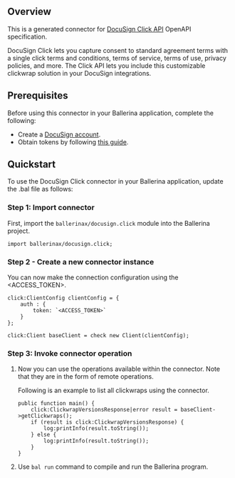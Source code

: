 ## Overview
This is a generated connector for [DocuSign Click API](https://developers.docusign.com/docs/click-api/) OpenAPI specification. 

DocuSign Click lets you capture consent to standard agreement terms with a single click terms and conditions, terms of service, terms of use, privacy policies, and more. The Click API lets you include this customizable clickwrap solution in your DocuSign integrations.

## Prerequisites

Before using this connector in your Ballerina application, complete the following:

* Create a [DocuSign account](https://www.docusign.com/).
* Obtain tokens by following [this guide](https://developers.docusign.com/docs/click-api/click101/auth/).

## Quickstart

To use the DocuSign Click connector in your Ballerina application, update the .bal file as follows:

### Step 1: Import connector
First, import the `ballerinax/docusign.click` module into the Ballerina project.
```ballerina
import ballerinax/docusign.click;
```

### Step 2 - Create a new connector instance
You can now make the connection configuration using the <ACCESS_TOKEN>.
```ballerina
click:ClientConfig clientConfig = {
    auth : {
        token: `<ACCESS_TOKEN>`
    }
};

click:Client baseClient = check new Client(clientConfig);
```

### Step 3: Invoke connector operation
1. Now you can use the operations available within the connector. Note that they are in the form of remote operations.

    Following is an example to list all clickwraps using the connector. 

    ```ballerina
    public function main() {
        click:ClickwrapVersionsResponse|error result = baseClient->getClickwraps();
        if (result is click:ClickwrapVersionsResponse) {
            log:printInfo(result.toString());
        } else {
            log:printInfo(result.toString());
        }
    }
    ``` 

2. Use `bal run` command to compile and run the Ballerina program.
